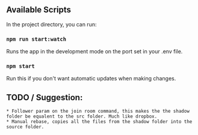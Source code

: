 ## Available Scripts

In the project directory, you can run:

### `npm run start:watch`

Runs the app in the development mode on the port set in your .env file.<br />

### `npm start`

Run this if you don't want automatic updates when making changes.<br />

## TODO / Suggestion:

    * Follower param on the join room command, this makes the the shadow folder be equalent to the src folder. Much like dropbox.
    * Manual rebase, copies all the files from the shadow folder into the source folder.
